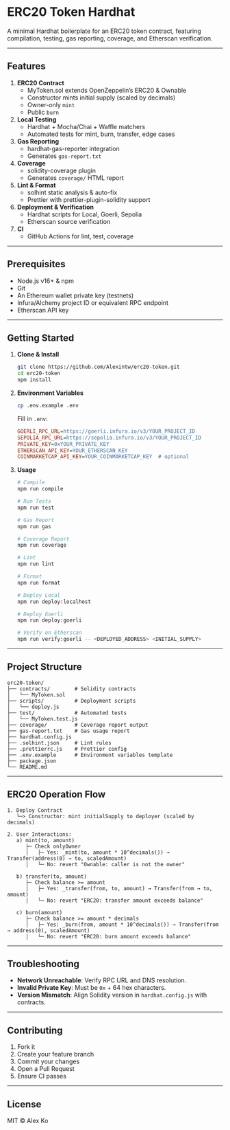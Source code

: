 # ERC20 Token Hardhat

A minimal Hardhat boilerplate for an ERC20 token contract, featuring compilation, testing, gas reporting, coverage, and Etherscan verification.

---

## Features

1. **ERC20 Contract**
   - MyToken.sol extends OpenZeppelin’s ERC20 & Ownable
   - Constructor mints initial supply (scaled by decimals)
   - Owner-only `mint`
   - Public `burn`
2. **Local Testing**
   - Hardhat + Mocha/Chai + Waffle matchers
   - Automated tests for mint, burn, transfer, edge cases
3. **Gas Reporting**
   - hardhat-gas-reporter integration
   - Generates `gas-report.txt`
4. **Coverage**
   - solidity-coverage plugin
   - Generates `coverage/` HTML report
5. **Lint & Format**
   - solhint static analysis & auto-fix
   - Prettier with prettier-plugin-solidity support
6. **Deployment & Verification**
   - Hardhat scripts for Local, Goerli, Sepolia
   - Etherscan source verification
7. **CI**
   - GitHub Actions for lint, test, coverage

---

## Prerequisites

- Node.js v16+ & npm  
- Git  
- An Ethereum wallet private key (testnets)  
- Infura/Alchemy project ID or equivalent RPC endpoint  
- Etherscan API key  

---

## Getting Started

1. **Clone & Install**
   ```bash
   git clone https://github.com/Alexintw/erc20-token.git
   cd erc20-token
   npm install
   ```

2. **Environment Variables**
   ```bash
   cp .env.example .env
   ```
   Fill in `.env`:
   ```ini
   GOERLI_RPC_URL=https://goerli.infura.io/v3/YOUR_PROJECT_ID
   SEPOLIA_RPC_URL=https://sepolia.infura.io/v3/YOUR_PROJECT_ID
   PRIVATE_KEY=0xYOUR_PRIVATE_KEY
   ETHERSCAN_API_KEY=YOUR_ETHERSCAN_KEY
   COINMARKETCAP_API_KEY=YOUR_COINMARKETCAP_KEY  # optional
   ```

3. **Usage**
   ```bash
   # Compile
   npm run compile

   # Run Tests
   npm run test

   # Gas Report
   npm run gas

   # Coverage Report
   npm run coverage

   # Lint
   npm run lint

   # Format
   npm run format

   # Deploy Local
   npm run deploy:localhost

   # Deploy Goerli
   npm run deploy:goerli

   # Verify on Etherscan
   npm run verify:goerli -- <DEPLOYED_ADDRESS> <INITIAL_SUPPLY>
   ```

---

## Project Structure

```
erc20-token/
├── contracts/        # Solidity contracts
│   └── MyToken.sol
├── scripts/          # Deployment scripts
│   └── deploy.js
├── test/             # Automated tests
│   └── MyToken.test.js
├── coverage/         # Coverage report output
├── gas-report.txt    # Gas usage report
├── hardhat.config.js
├── .solhint.json     # Lint rules
├── .prettierrc.js    # Prettier config
├── .env.example      # Environment variables template
├── package.json
└── README.md
```

---

## ERC20 Operation Flow

```text
1. Deploy Contract
   └─> Constructor: mint initialSupply to deployer (scaled by decimals)

2. User Interactions:
   a) mint(to, amount)
      ├─ Check onlyOwner
      │   ├─ Yes: _mint(to, amount * 10^decimals()) → Transfer(address(0) → to, scaledAmount)
      │   └─ No: revert "Ownable: caller is not the owner"

   b) transfer(to, amount)
      ├─ Check balance >= amount
      │   ├─ Yes: _transfer(from, to, amount) → Transfer(from → to, amount)
      │   └─ No: revert "ERC20: transfer amount exceeds balance"

   c) burn(amount)
      ├─ Check balance >= amount * decimals
      │   ├─ Yes: _burn(from, amount * 10^decimals()) → Transfer(from → address(0), scaledAmount)
      │   └─ No: revert "ERC20: burn amount exceeds balance"
```

---

## Troubleshooting

- **Network Unreachable**: Verify RPC URL and DNS resolution.  
- **Invalid Private Key**: Must be `0x` + 64 hex characters.  
- **Version Mismatch**: Align Solidity version in `hardhat.config.js` with contracts.

---

## Contributing

1. Fork it  
2. Create your feature branch  
3. Commit your changes  
4. Open a Pull Request  
5. Ensure CI passes

---

## License

MIT © Alex Ko
